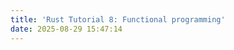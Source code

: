```yaml
---
title: 'Rust Tutorial 8: Functional programming'
date: 2025-08-29 15:47:14
---
```


<style>
  html, body, .markdown-body {
    font-family: Georgia, sans, serif;
  }
</style>